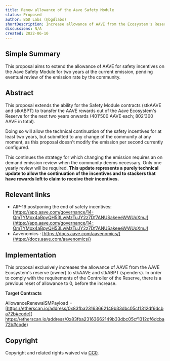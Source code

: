 ```yaml
---
title: Renew allowance of the Aave Safety Module
status: Proposed
author: BGD Labs (@bgdlabs)
shortDescription: Increase allowance of AAVE from the Ecosystem's Reserve to stkAAVE and stkABPT
discussions: N/A
created: 2022-06-10
---
```


## Simple Summary

This proposal aims to extend the allowance of AAVE for safety incentives on the Aave Safety Module for two years at the current emission, pending eventual review of the emission rate by the community.

## Abstract

This proposal extends the ability for the Safety Module contracts (stkAAVE and stkABPT) to transfer the AAVE rewards out of the Aave Ecosystem's Reserve for the next two years onwards (401'500 AAVE each; 802'300 AAVE in total).

Doing so will allow the technical continuation of the safety incentives for at least two years, but submitted to any change of the community at any moment, as this proposal doesn't modify the emission per second currently configured.

This continues the strategy for which changing the emission requires an on demand emission review when the community deems necessary. Only one yearly review will be required.
**This update represents a purely technical update to allow the continuation of the incentives and to stackers that have rewards left to claim to receive their incentives.**

## Relevant links

- AIP-19 postponing the end of safety incentives: [https://app.aave.com/governance/14-QmTYMox4aBpyQH53LwMzTuJY2z7Df7ANUSakeeeWWUoXmJ](https://app.aave.com/governance/14-QmTYMox4aBpyQH53LwMzTuJY2z7Df7ANUSakeeeWWUoXmJ)
- Aavenomics : [https://docs.aave.com/aavenomics/](https://docs.aave.com/aavenomics/)

## Implementation

This proposal exclusively increases the allowance of AAVE from the AAVE Ecosystem's reserve (owner) to stkAAVE and stkABPT (spenders).
In order to comply with the requirements of the Controller of the Reserve, there is a previous reset of allowance to 0, before the increase.

**Target Contracts**

AllowanceRenewalSMPayload = [https://etherscan.io/address/0x83fba23163662149b33dbc05cf1312df6dcba72b#code](
https://etherscan.io/address/0x83fba23163662149b33dbc05cf1312df6dcba72b#code)

## Copyright

Copyright and related rights waived via [CC0](https://creativecommons.org/publicdomain/zero/1.0/).
